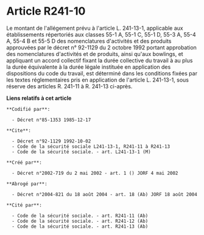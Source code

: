 # Article R241-10

Le montant de l'allégement prévu à l'article L. 241-13-1, applicable aux établissements répertoriés aux classes 55-1 A, 55-1
C, 55-1 D, 55-3 A, 55-4 A, 55-4 B et 55-5 D des nomenclatures d'activités et des produits approuvées par le décret n° 92-1129
du 2 octobre 1992 portant approbation des nomenclatures d'activités et de produits, ainsi qu'aux bowlings, et appliquant un
accord collectif fixant la durée collective du travail à au plus la durée équivalente à la durée légale instituée en
application des dispositions du code du travail, est déterminé dans les conditions fixées par les textes réglementaires pris
en application de l'article L. 241-13-1, sous réserve des articles R. 241-11 à R. 241-13 ci-après.

**Liens relatifs à cet article**

	**Codifié par**:

	  - Décret n°85-1353 1985-12-17

	**Cite**:

	  - Décret n°92-1129 1992-10-02
	  - Code de la sécurité sociale L241-13-1, R241-11 à R241-13
	  - Code de la sécurité sociale. - art. L241-13-1 (M)

	**Créé par**:

	  - Décret n°2002-719 du 2 mai 2002 - art. 1 () JORF 4 mai 2002

	**Abrogé par**:

	  - Décret n°2004-821 du 18 août 2004 - art. 18 (Ab) JORF 18 août 2004

	**Cité par**:

	  - Code de la sécurité sociale. - art. R241-11 (Ab)
	  - Code de la sécurité sociale. - art. R241-12 (Ab)
	  - Code de la sécurité sociale. - art. R241-13 (Ab)
